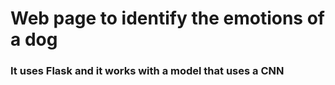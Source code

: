 # Web page to identify the emotions of a dog 

### It uses Flask and it works with a model that uses a CNN
